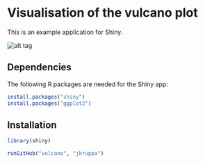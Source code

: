 # Visualisation of the vulcano plot

This is an example application for Shiny.

![alt tag](https://raw.githubusercontent.com/jkruppa/vulcano/vulcano.png)

## Dependencies
The following R packages are needed for the Shiny app:

```R
install.packages("shiny")
install.packages("ggplot2")
```

## Installation

```R
library(shiny)

runGitHub("vulcano", "jkruppa")
```
